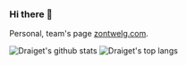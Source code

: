 ### Hi there 👋

Personal, team's page [zontwelg.com](https://zontwelg.com).

![Draiget's github stats](https://github-readme-stats.vercel.app/api?username=draiget&show_icons=true&theme=default&disable_animations=false&hide_rank=true&include_all_commits=true&custom_title=GitHub%20Stats&card_width=300)
![Draiget's top langs](https://github-readme-stats.vercel.app/api/top-langs/?username=draiget&layout=compact&langs_count=6&hide=tex,html,css,perl,cmake,makefile)
